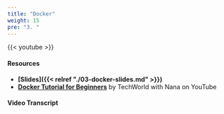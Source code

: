 ```yaml
---
title: "Docker"
weight: 15
pre: "3. "
---
```


{{< youtube >}}

#### Resources

* **[Slides]({{< relref "./03-docker-slides.md" >}})**
* **[Docker Tutorial for Beginners](https://www.youtube.com/watch?v=3c-iBn73dDE)** by TechWorld with Nana on YouTube

#### Video Transcript

